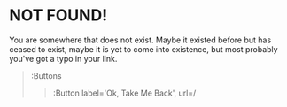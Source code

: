 # NOT FOUND!

You are somewhere that does not exist. Maybe it existed before but has ceased to exist, maybe
it is yet to come into existence, but most probably you've got a typo in your link.

> :Buttons
> > :Button label='Ok, Take Me Back', url=/